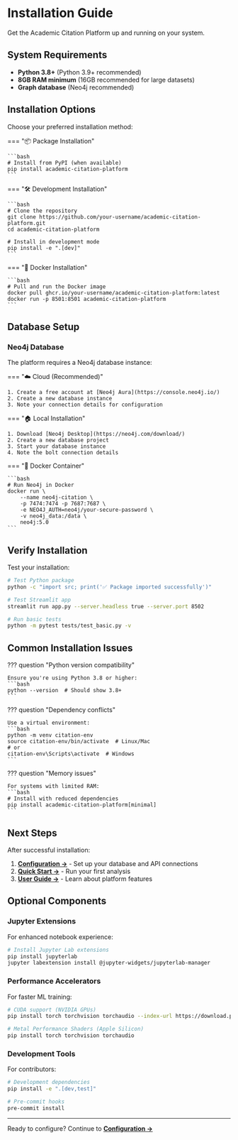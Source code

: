 # Installation Guide

Get the Academic Citation Platform up and running on your system.

## System Requirements

- **Python 3.8+** (Python 3.9+ recommended)
- **8GB RAM minimum** (16GB recommended for large datasets)
- **Graph database** (Neo4j recommended)

## Installation Options

Choose your preferred installation method:

=== "📦 Package Installation"

    ```bash
    # Install from PyPI (when available)
    pip install academic-citation-platform
    ```

=== "🛠️ Development Installation"

    ```bash
    # Clone the repository
    git clone https://github.com/your-username/academic-citation-platform.git
    cd academic-citation-platform
    
    # Install in development mode
    pip install -e ".[dev]"
    ```

=== "🐳 Docker Installation"

    ```bash
    # Pull and run the Docker image
    docker pull ghcr.io/your-username/academic-citation-platform:latest
    docker run -p 8501:8501 academic-citation-platform
    ```

## Database Setup

### Neo4j Database

The platform requires a Neo4j database instance:

=== "☁️ Cloud (Recommended)"

    1. Create a free account at [Neo4j Aura](https://console.neo4j.io/)
    2. Create a new database instance
    3. Note your connection details for configuration

=== "🏠 Local Installation"

    1. Download [Neo4j Desktop](https://neo4j.com/download/)
    2. Create a new database project
    3. Start your database instance
    4. Note the bolt connection details

=== "🐳 Docker Container"

    ```bash
    # Run Neo4j in Docker
    docker run \
        --name neo4j-citation \
        -p 7474:7474 -p 7687:7687 \
        -e NEO4J_AUTH=neo4j/your-secure-password \
        -v neo4j_data:/data \
        neo4j:5.0
    ```

## Verify Installation

Test your installation:

```bash
# Test Python package
python -c "import src; print('✅ Package imported successfully')"

# Test Streamlit app
streamlit run app.py --server.headless true --server.port 8502

# Run basic tests
python -m pytest tests/test_basic.py -v
```

## Common Installation Issues

??? question "Python version compatibility"

    Ensure you're using Python 3.8 or higher:
    ```bash
    python --version  # Should show 3.8+
    ```

??? question "Dependency conflicts"

    Use a virtual environment:
    ```bash
    python -m venv citation-env
    source citation-env/bin/activate  # Linux/Mac
    # or
    citation-env\Scripts\activate  # Windows
    ```

??? question "Memory issues"

    For systems with limited RAM:
    ```bash
    # Install with reduced dependencies
    pip install academic-citation-platform[minimal]
    ```

## Next Steps

After successful installation:

1. **[Configuration →](configuration.md)** - Set up your database and API connections
2. **[Quick Start →](quick-start.md)** - Run your first analysis
3. **[User Guide →](../user-guide/overview.md)** - Learn about platform features

## Optional Components

### Jupyter Extensions

For enhanced notebook experience:

```bash
# Install Jupyter Lab extensions
pip install jupyterlab
jupyter labextension install @jupyter-widgets/jupyterlab-manager
```

### Performance Accelerators

For faster ML training:

```bash
# CUDA support (NVIDIA GPUs)
pip install torch torchvision torchaudio --index-url https://download.pytorch.org/whl/cu118

# Metal Performance Shaders (Apple Silicon)
pip install torch torchvision torchaudio
```

### Development Tools

For contributors:

```bash
# Development dependencies
pip install -e ".[dev,test]"

# Pre-commit hooks
pre-commit install
```

---

Ready to configure? Continue to **[Configuration →](configuration.md)**